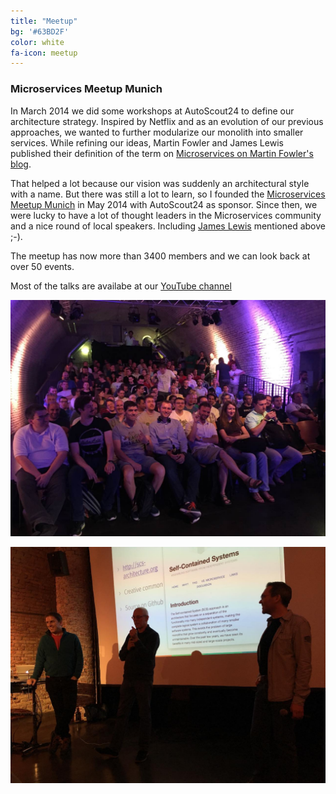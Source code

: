 ```yaml
---
title: "Meetup"
bg: '#63BD2F'
color: white
fa-icon: meetup
---
```


### Microservices Meetup Munich

In March 2014 we did some workshops at AutoScout24 to define our architecture strategy. Inspired by Netflix and as an evolution of our previous approaches, we wanted to further modularize our monolith into smaller services. While refining our ideas, Martin Fowler and James Lewis published their definition of the term on [Microservices on Martin Fowler's blog](https://martinfowler.com/articles/microservices.html).

That helped a lot because our vision was suddenly an architectural style with a name. But there was still a lot to learn, so I founded the [Microservices Meetup Munich](http://www.meetup.com/Microservices-Meetup-Munich/) in May 2014 with AutoScout24 as sponsor. Since then, we were lucky to have a lot of thought leaders in the Microservices community and a nice round of local speakers. Including [James Lewis](https://www.meetup.com/Microservices-Meetup-Munich/events/218909112/) mentioned above ;-).

The meetup has now more than 3400 members and we can look back at over 50 events.

Most of the talks are availabe at our [YouTube channel](https://www.youtube.com/channel/UCeh0x77J4sv2E1IFMzAEiBw)

![Microservices Meetup - Einstein Kultur](/images/meetup.jpg)

![Microservices Meetup - Adrian Cockcroft - Eberhard Wolff - Christian Deger](/images/meetup_adrian.jpg)
